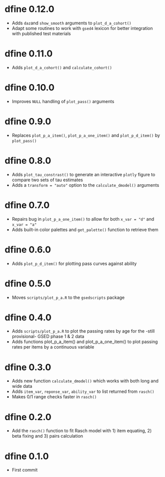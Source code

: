 # dfine 0.12.0

- Adds `daz`and `show_smooth` arguments to `plot_d_a_cohort()`
- Adapt some routines to work with `gsed4` lexicon for better integration with published test materials

# dfine 0.11.0

- Adds `plot_d_a_cohort()` and `calculate_cohort()`

# dfine 0.10.0

- Improves `NULL` handling of `plot_pass()` arguments

# dfine 0.9.0

- Replaces `plot_p_a_item()`, `plot_p_a_one_item()` and `plot_p_d_item()` by `plot_pass()`

# dfine 0.8.0

- Adds `plot_tau_constrast()` to generate an interactive `plotly` figure to compare two sets of tau estimates
- Adds a `transform = "auto"` option to the `calculate_dmodel()` arguments

# dfine 0.7.0

- Repairs bug in `plot_p_a_one_item()` to allow for both `x_var = "d"` and `x_var = "a"`
- Adds built-in color palettes and `get_palette()` function to retrieve them

# dfine 0.6.0

- Adds `plot_p_d_item()` for plotting pass curves against ability

# dfine 0.5.0

- Moves `scripts/plot_p_a.R` to the `gsedscripts` package

# dfine 0.4.0

- Adds `scripts/plot_p_a.R` to plot the passing rates by age for the -still provisional- GSED phase 1 & 2 data
- Adds functions plot_p_a_item() and plot_p_a_one_item() to plot passing rates per items by a continuous variable

# dfine 0.3.0

* Adds new function `calculate_dmodel()` which works with both long and wide data
* Adds `item_var`, `reponse_var`, `ability_var` to list returned from `rasch()`
* Makes 0/1 range checks faster in `rasch()`

# dfine 0.2.0

* Add the `rasch()` function to fit Rasch model with 1) item equating, 2) beta fixing and 3) pairs calculation

# dfine 0.1.0

* First commit
